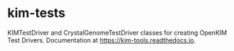 # kim-tests

KIMTestDriver and CrystalGenomeTestDriver classes for creating OpenKIM Test Drivers. Documentation at https://kim-tools.readthedocs.io.
